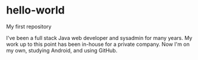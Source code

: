 # hello-world
My first repository

I've been a full stack Java web developer and sysadmin for many years.  My work up to this point has been in-house
for a private company.  Now I'm on my own, studying Android, and using GitHub.

